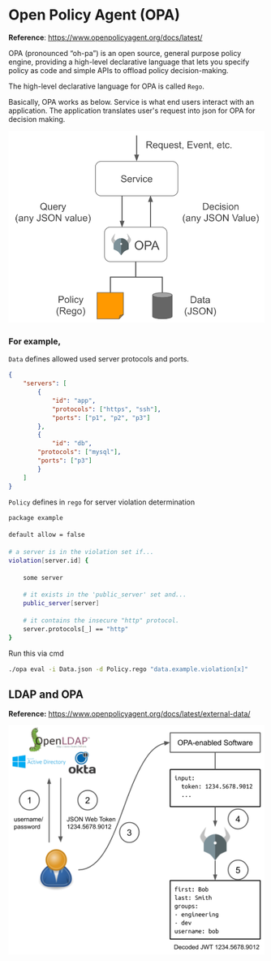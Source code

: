 # Open Policy Agent (OPA) 

**Reference**:
https://www.openpolicyagent.org/docs/latest/

OPA (pronounced “oh-pa”)  is an open source, general purpose policy engine, providing a high-level declarative language that lets you specify policy as code and simple APIs to offload policy decision-making.

The high-level declarative language for OPA is called `Rego`.

Basically, OPA works as below. Service is what end users interact with an application. The application translates user's request into json for OPA for decision making.

![opa-service](imgs/opa-service.svg "opa-service")

### For example,
`Data` defines allowed used server protocols and ports.
```json
{
    "servers": [
        {
            "id": "app", 
            "protocols": ["https", "ssh"], 
            "ports": ["p1", "p2", "p3"]
        },
        {
            "id": "db", 
        "protocols": ["mysql"], 
        "ports": ["p3"]
        }
    ]
}
```

`Policy` defines in `rego` for server violation determination
```bash
package example

default allow = false  

# a server is in the violation set if...
violation[server.id] {
    
    some server

    # it exists in the 'public_server' set and...
    public_server[server]
    
    # it contains the insecure "http" protocol.
    server.protocols[_] == "http"                  
}
```

Run this via cmd
```bash
./opa eval -i Data.json -d Policy.rego "data.example.violation[x]"
```

## LDAP and OPA

**Reference:**
https://www.openpolicyagent.org/docs/latest/external-data/

![ldap_opa_jwt_flow](imgs/ldap_opa_jwt_flow.png "ldap_opa_jwt_flow")